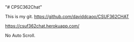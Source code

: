 "# CPSC362Chat" 

This is my git. https://github.com/daviddcaoo/CSUF362CHAT


https://csuf362chat.herokuapp.com/ 

No Auto Scroll. 

